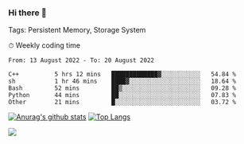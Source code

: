 ### Hi there 👋

Tags: Persistent Memory, Storage System

<!--

[![Anurag's github stats](https://github-readme-stats.vercel.app/api?username=wwyf)](https://github.com/anuraghazra/github-readme-stats)

[![Anurag's github stats](https://github-readme-stats.vercel.app/api?username=wwyf&count_private=true)](https://github.com/anuraghazra/github-readme-stats)


[![Top Langs](https://github-readme-stats.vercel.app/api/top-langs/?username=wwyf&count_private=true&&hide=jupyter%20notebook,html)](https://github.com/anuraghazra/github-readme-stats)



-->


⏱ Weekly coding time

<!--START_SECTION:waka-->

```text
From: 13 August 2022 - To: 20 August 2022

C++          5 hrs 12 mins   █████████████▓░░░░░░░░░░░   54.84 %
sh           1 hr 46 mins    ████▓░░░░░░░░░░░░░░░░░░░░   18.64 %
Bash         52 mins         ██▒░░░░░░░░░░░░░░░░░░░░░░   09.28 %
Python       44 mins         ██░░░░░░░░░░░░░░░░░░░░░░░   07.83 %
Other        21 mins         █░░░░░░░░░░░░░░░░░░░░░░░░   03.72 %
```

<!--END_SECTION:waka-->



[![Anurag's github stats](https://github-readme-stats.vercel.app/api?username=wwyf&count_private=true&show_icons=true&hide_border=true)](https://github.com/anuraghazra/github-readme-stats) [![Top Langs](https://github-readme-stats.vercel.app/api/top-langs/?username=wwyf&count_private=true&hide=jupyter%20notebook,html,OpenEdge%20ABL&langs_count=10&layout=compact&hide_border=true)](https://github.com/anuraghazra/github-readme-stats)

<!--

[![willianrod's wakatime stats](https://github-readme-stats.vercel.app/api/wakatime?username=wwyf)](https://github.com/anuraghazra/github-readme-stats)


-->

![](https://hit.yhype.me/github/profile?user_id=23121291)
